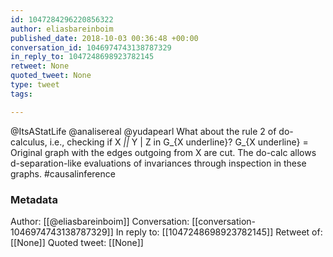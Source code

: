 ```yaml
---
id: 1047284296220856322
author: eliasbareinboim
published_date: 2018-10-03 00:36:48 +00:00
conversation_id: 1046974743138787329
in_reply_to: 1047248698923782145
retweet: None
quoted_tweet: None
type: tweet
tags:

---
```


@ItsAStatLife @analisereal @yudapearl What about the rule 2 of do-calculus, i.e., checking if X _||_ Y | Z in G_{X underline}? G_{X underline} = Original graph with the edges outgoing from X are cut. The do-calc allows d-separation-like evaluations of invariances through inspection in these graphs. #causalinference

### Metadata

Author: [[@eliasbareinboim]]
Conversation: [[conversation-1046974743138787329]]
In reply to: [[1047248698923782145]]
Retweet of: [[None]]
Quoted tweet: [[None]]
